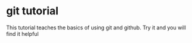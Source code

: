 
#  git tutorial

This tutorial teaches the basics of using git and github.
Try it and you will find it helpful
